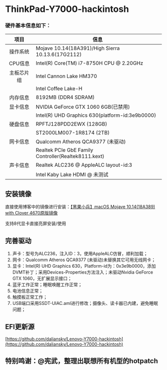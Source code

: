 # ThinkPad-Y7000-hackintosh
### 硬件基本信息如下：

|项目|信息|
|:-----:|-----|
|操作系统|Mojave 10.14(18A391)/High Sierra 10.13.6(17G2112)|
|CPU信息|Intel(R) Core(TM) i7-8750H CPU @ 2.20GHz|
|主板芯片组|Intel Cannon Lake HM370|
||Intel Coffee Lake-H|
|内存信息|8192MB  (DDR4 SDRAM)|
|显卡信息|NVIDIA GeForce GTX 1060 6GB(已禁用)|
||Intel(R) UHD Graphics 630(platform-id:3e9b0000)|
|硬盘信息|RPFTJ128PDD2EWX (128GB)|
||ST2000LM007-1R8174 (2TB)|
|网卡信息|Qualcomm Atheros QCA9377 (未驱动)|
||Realtek PCIe GbE Family Controller(Realtek8111.kext)|
|声卡信息|Realtek ALC236 @ AppleALC layout-id:3|
||Intel Kaby Lake HDMI @ 未测试|

## 安装镜像

直接使用博客中的镜像进行安装：[【黑果小兵】macOS Mojave 10.14(18A389) with Clover 4670原版镜像](https://blog.daliansky.net/macOS-Mojave-10.14-18A389-Release-with-Clover-4670-original-mirror.html)

支持8代显卡直接亮屏安装/使用

## 完善驱动

1. 声卡：型号为ALC236，注入ID：3，使用AppleALC仿冒，顺利加载；
2. 网卡：Qualcomm Atheros QCA9377 (未驱动)未替换其它可用无线网卡；
3. 显卡：Intel(R) UHD Graphics 630，Platform-id为：0x3e9b0000，添加DVMT补丁；采用Devices-Properties方法注入；未驱动Nvidia GeForce GTX 1060，无扩展显示接口；
4. 蓝牙工作正常；睡眠唤醒工作正常；
5. 电池信息正常；
6. 触摸板正常工作；
7. USB端口采用SSDT-UIAC.aml进行修改；摄像头、读卡器已内建，避免睡眠问题；

## EFI更新源

[https://github.com/daliansky/Lenovo-Y7000-hackintosh](https://github.com/daliansky/Lenovo-Y7000-hackintosh)

## 特别鸣谢：@宪武，整理出联想所有机型的hotpatch

